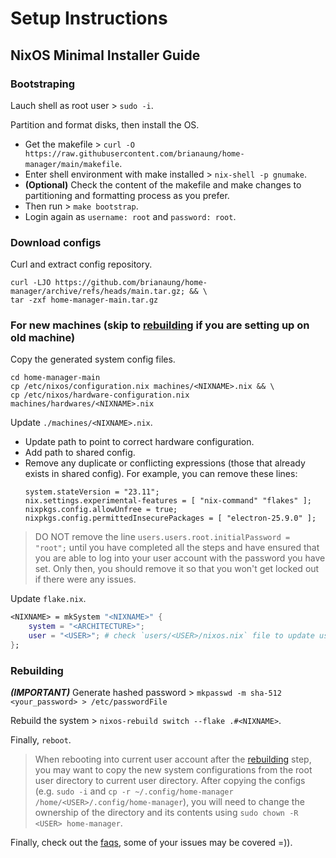 # Setup Instructions

## NixOS Minimal Installer Guide

### Bootstraping
Lauch shell as root user > `sudo -i`.

Partition and format disks, then install the OS.
- Get the makefile > `curl -O https://raw.githubusercontent.com/brianaung/home-manager/main/makefile`.
- Enter shell environment with make installed > `nix-shell -p gnumake`.
- **(Optional)** Check the content of the makefile and make changes to partitioning and formatting process as you prefer.
- Then run > `make bootstrap`.
- Login again as `username: root` and `password: root`. 

### Download configs
Curl and extract config repository.
```
curl -LJO https://github.com/brianaung/home-manager/archive/refs/heads/main.tar.gz; && \
tar -zxf home-manager-main.tar.gz
```

### For new machines (skip to [rebuilding](#rebuilding) if you are setting up on old machine)
Copy the generated system config files.
```
cd home-manager-main
cp /etc/nixos/configuration.nix machines/<NIXNAME>.nix && \
cp /etc/nixos/hardware-configuration.nix machines/hardwares/<NIXNAME>.nix
```

Update `./machines/<NIXNAME>.nix`.
- Update path to point to correct hardware configuration.
- Add path to shared config.
- Remove any duplicate or conflicting expressions (those that already exists in shared config). For example, you can remove these lines:
    ```
    system.stateVersion = "23.11";
    nix.settings.experimental-features = [ "nix-command" "flakes" ];
    nixpkgs.config.allowUnfree = true;
    nixpkgs.config.permittedInsecurePackages = [ "electron-25.9.0" ];
    ```

> DO NOT remove the line `users.users.root.initialPassword = "root";` until you have completed all the steps and have ensured that you are able to log into your user account with the password you have set. Only then, you should remove it so that you won't get locked out if there were any issues.

Update `flake.nix`.
```nix
<NIXNAME> = mkSystem "<NIXNAME>" {
    system = "<ARCHITECTURE>";
    user = "<USER>"; # check `users/<USER>/nixos.nix` file to update user account details
};
```

### Rebuilding
***(IMPORTANT)*** Generate hashed password > `mkpasswd -m sha-512 <your_password> > /etc/passwordFile`

Rebuild the system > `nixos-rebuild switch --flake .#<NIXNAME>`.

Finally, `reboot`.

> When rebooting into current user account after the [rebuilding](#rebuilding) step, you may want to copy the new system configurations from the root user directory to current user directory. After copying the configs (e.g. `sudo -i` and `cp -r ~/.config/home-manager /home/<USER>/.config/home-manager`), you will need to change the ownership of the directory and its contents using `sudo chown -R <USER> home-manager`.

Finally, check out the [faqs](https://github.com/brianaung/home-manager/blob/main/docs/faqs.md), some of your issues may be covered =)).
